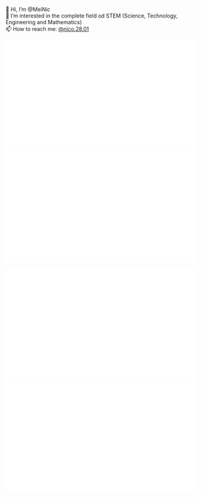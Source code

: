👋 Hi, I’m @MeiNic <br>
👀 I’m interested in the complete field od STEM (Science, Technology, Engineering and Mathematics) <br>
📫 How to reach me: [@nico.28.01](https://www.instagram.com/nico.28.01/)

![](https://raw.githubusercontent.com/meinic/github-stats/master/generated/overview.svg#gh-dark-mode-only)
![](https://raw.githubusercontent.com/meinic/github-stats/master/generated/overview.svg#gh-light-mode-only)

![](https://raw.githubusercontent.com/meinic/github-stats/master/generated/languages.svg#gh-dark-mode-only)
![](https://raw.githubusercontent.com/meinic/github-stats/master/generated/languages.svg#gh-light-mode-only)

<!---
MeiNic/MeiNic is a ✨ special ✨ repository because its `README.md` (this file) appears on your GitHub profile.
You can click the Preview link to take a look at your changes.
--->
